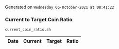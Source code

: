 Generated on `Wednesday 06-October-2021 at 08:41:22`

### Current to Target Coin Ratio
`current_coin_ratio.sh`

Date|Current|Target|Ratio
---|---|---|---
